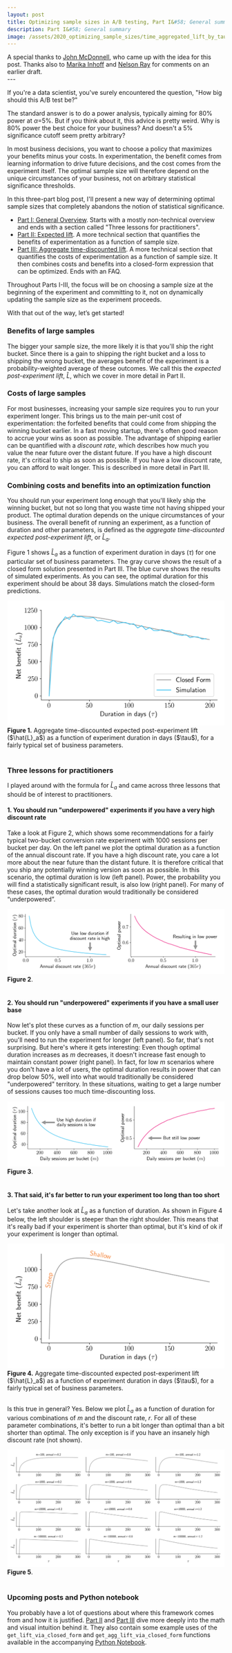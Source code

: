 ```yaml
---
layout: post
title: Optimizing sample sizes in A/B testing, Part I&#58; General summary
description: Part I&#58; General summary
image: /assets/2020_optimizing_sample_sizes/time_aggregated_lift_by_tau_descriptive_labels.png
---
```

<div class="caption">
A special thanks to <a href = 'https://www.linkedin.com/in/john-mcdonnell-65833233/'>John McDonnell</a>, who came up with the idea for this post. Thanks also to <a href='https://www.linkedin.com/in/marika-inhoff-92087313a/'>Marika Inhoff</a> and <a href = 'https://www.linkedin.com/in/nelson-ray-b180641b/'>Nelson Ray</a> for comments on an earlier draft.
</div>  
---

If you're a data scientist, you've surely encountered the question, "How big should this A/B test be?" 

The standard answer is to do a power analysis, typically aiming for 80% power at $\alpha$=5%. But if you think about it, this advice is pretty weird. Why is 80% power the best choice for your business? And doesn't a 5% significance cutoff seem pretty arbitrary?

In most business decisions, you want to choose a policy that maximizes your benefits minus your costs. In experimentation, the benefit comes from learning information to drive future decisions, and the cost comes from the experiment itself. The optimal sample size will therefore depend on the unique circumstances of your business, not on arbitrary statistical significance thresholds.

In this three-part blog post, I'll present a new way of determining optimal sample sizes that completely abandons the notion of statistical significance.
* [Part I: General Overview](/2020/01/10/optimizing-sample-sizes-in-ab-testing-part-I/). Starts with a mostly non-technical overview and ends with a section called "Three lessons for practitioners".
* [Part II: Expected lift](/2020/01/10/optimizing-sample-sizes-in-ab-testing-part-II/). A more technical section that quantifies the benefits of experimentation as a function of sample size.
* [Part III: Aggregate time-discounted lift](/2020/01/10/optimizing-sample-sizes-in-ab-testing-part-III/). A more technical section that quantifies the costs of experimentation as a function of sample size. It then combines costs and benefits into a closed-form expression that can be optimized. Ends with an FAQ.

Throughout Parts I-III, the focus will be on choosing a sample size at the beginning of the experiment and committing to it, not on dynamically updating the sample size as the experiment proceeds.

With that out of the way, let’s get started!

### Benefits of large samples
The bigger your sample size, the more likely it is that you'll ship the right bucket. Since there is a gain to shipping the right bucket and a loss to shipping the wrong bucket, the averages benefit of the experiment is a probability-weighted average of these outcomes. We call this the _expected post-experiment lift_, $\hat{L}$, which we cover in more detail in Part II.

### Costs of large samples
For most businesses, increasing your sample size requires you to run your experiment longer. This brings us to the main per-unit cost of experimentation: the forfeited benefits that could come from shipping the winning bucket earlier. In a fast moving startup, there's often good reason to accrue your wins as soon as possible. The advantage of shipping earlier can be quantified with a _discount rate_, which describes how much you value the near future over the distant future. If you have a high discount rate, it's critical to ship as soon as possible. If you have a low discount rate, you can afford to wait longer. This is described in more detail in Part III.

### Combining costs and benefits into an optimization function
You should run your experiment long enough that you'll likely ship the winning bucket, but not so long that you waste time not having shipped your product. The optimal duration depends on the unique circumstances of your business. The overall benefit of running an experiment, as a function of duration and other parameters, is defined as the _aggregate time-discounted expected post-experiment lift_, or $\hat{L}_a$. 

Figure 1 shows $\hat{L}_a$ as a function of experiment duration in days ($\tau$) for one particular set of business parameters. The gray curve shows the result of a closed form solution presented in Part III. The blue curve shows the results of simulated experiments. As you can see, the optimal duration for this experiment should be about 38 days. Simulations match the closed-form predictions.

<div class="wrapper">
  <img src='/assets/2020_optimizing_sample_sizes/time_aggregated_lift_by_tau_descriptive_labels.png' class="inner" style="position:relative border: #222 2px solid; max-width:100%;" >
  <div class="caption"><strong>Figure 1.</strong> Aggregate time-discounted expected post-experiment lift ($\hat{L}_a$) as a function of experiment duration in days ($\tau$), for a fairly typical set of business parameters.
  </div>
</div><br>


### Three lessons for practitioners
I played around with the formula for $\hat{L}_a$ and came across three lessons that should be of interest to practitioners.

#### 1. You should run "underpowered" experiments if you have a very high discount rate
Take a look at Figure 2, which shows some recommendations for a fairly typical two-bucket conversion rate experiment with 1000 sessions per bucket per day. On the left panel we plot the optimal duration as a function of the annual discount rate. If you have a high discount rate, you care a lot more about the near future than the distant future. It is therefore critical that you ship any potentially winning version as soon as possible. In this scenario, the optimal duration is low (left panel). Power, the probability you will find a statistically significant result, is also low (right panel). For many of these cases, the optimal duration would traditionally be considered “underpowered”.
<div class="wrapper">
  <img src='/assets/2020_optimizing_sample_sizes/optimal_tau_and_power_by_r.png' class="inner" style="position:relative border: #222 2px solid; max-width:100%;" >
  <div class="caption"><strong>Figure 2</strong>.
  </div>
</div><br>

#### 2. You should run "underpowered" experiments if you have a small user base
Now let's plot these curves as a function of $m$, our daily sessions per bucket. If you only have a small number of daily sessions to work with, you'll need to run the experiment for longer (left panel). So far, that's not surprising. But here's where it gets interesting: Even though optimal duration increases as $m$ decreases, it doesn't increase fast enough to maintain constant power (right panel). In fact, for low $m$ scenarios where you don't have a lot of users, the optimal duration results in power that can drop below 50%, well into what would traditionally be considered "underpowered" territory. In these situations, waiting to get a large number of sessions causes too much time-discounting loss. 
<div class="wrapper">
  <img src='/assets/2020_optimizing_sample_sizes/optimal_tau_and_power_by_m.png' class="inner" style="position:relative border: #222 2px solid; max-width:100%;" >
  <div class="caption"><strong>Figure 3</strong>.
  </div>
</div><br>

#### 3. That said, it's far better to run your experiment too long than too short
Let's take another look at $\hat{L}_a$ as a function of duration. As shown in Figure 4 below, the left shoulder is steeper than the right shoulder. This means that it's really bad if your experiment is shorter than optimal, but it's kind of ok if your experiment is longer than optimal. 

<div class="wrapper">
  <img src='/assets/2020_optimizing_sample_sizes/time_aggregated_lift_by_tau_shoulders.png' class="inner" style="position:relative border: #222 2px solid; max-width:100%;" >
  <div class="caption"><strong>Figure 4.</strong> Aggregate time-discounted expected post-experiment lift ($\hat{L}_a$) as a function of experiment duration in days ($\tau$), for a fairly typical set of business parameters.
  </div>
</div><br>

Is this true in general? Yes. Below we plot $\hat{L}_a$ as a function of duration for various combinations of $m$ and the discount rate, $r$. For all of these parameter combinations, it's better to run a bit longer than optimal than a bit shorter than optimal. The only exception is if you have an insanely high discount rate (not shown). 

<div class="wrapper">
  <img src='/assets/2020_optimizing_sample_sizes/L_a_by_tau_for_m_and_r.png' class="inner" style="position:relative border: #222 2px solid; max-width:100%;" >
  <div class="caption"><strong>Figure 5</strong>.
  </div>
</div><br>

### Upcoming posts and Python notebook
You probably have a lot of questions about where this framework comes from and how it is justified. [Part II](/2020/01/10/optimizing-sample-sizes-in-ab-testing-part-II/) and [Part III](/2020/01/10/optimizing-sample-sizes-in-ab-testing-part-III/) dive more deeply into the math and visual intuition behind it. They also contain some example uses of the `get_lift_via_closed_form` and `get_agg_lift_via_closed_form` functions available in the accompanying [Python Notebook](https://github.com/csaid/optimizing-sample-sizes-in-AB-testing/blob/master/Optimizing%20sample%20sizes%20in%20AB%20testing.ipynb).
